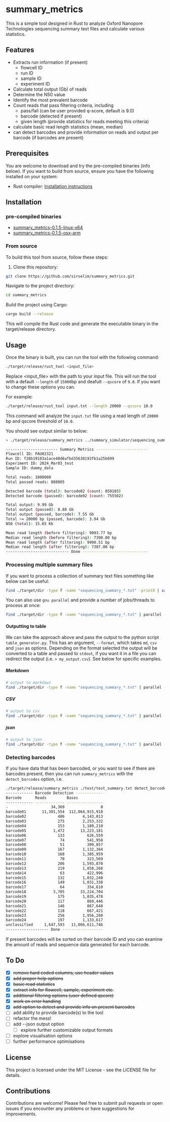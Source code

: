 # summary_metrics

This is a simple tool designed in Rust to analyze Oxford Nanopore Technologies sequencing summary text files and calculate various statistics.

## Features

- Extracts run information (if present)
  - flowcell ID
  - run ID
  - sample ID
  - experiment ID
- Calculate total output (Gb) of reads
- Determine the N50 value
- Identify the most prevalent barcode
- Count reads that pass filtering criteria, including
  - pass/fail (can be user provided q-score, default is 9.0)
  - barcode (detected if present)
  - given length (provide statistics for reads meeting this criteria)
- calculate basic read length statistics (mean, median)
- can detect barcodes and provide information on reads and output per barcode (if barcodes are present)

## Prerequisites

You are welcome to download and try the pre-compiled binaries (info below). If you want to build from source, ensure you have the following installed on your system:

- Rust compiler: [Installation instructions](https://www.rust-lang.org/tools/install)

## Installation

### pre-compiled binaries

- [summary_metrics-0.1.5-linux-x64](https://github.com/sirselim/summary_metrics/raw/main/binaries/summary_metrics-0.1.5-linux-x64.tar.gz)
- [summary_metrics-0.1.5-osx-arm](https://github.com/sirselim/summary_metrics/raw/main/binaries/summary_metrics-0.1.5-osx-arm64.tar.gz)

### From source

To build this tool from source, follow these steps:

1. Clone this repository:

```bash
git clone https://github.com/sirselim/summary_metrics.git
```

Navigate to the project directory:

```bash
cd summary_metrics
```

Build the project using Cargo:

```bash
cargo build --release
```

This will compile the Rust code and generate the executable binary in the target/release directory.

## Usage

Once the binary is built, you can run the tool with the following command:

```bash
./target/release/rust_tool <input_file>
```

Replace <input_file> with the path to your input file. This will run the tool with a default `--length` of `15000`bp and deafult `--qscore` of `9.0`. If you want to change these options you can.

For example:

```bash
./target/release/rust_tool input.txt --length 20000 --qscore 10.0
```

This command will analyze the `input.txt` file using a read length of `20000` bp and qscore threshold of `10.0`.

You should see output similar to below:

```bash
> ./target/release/summary_metrics ../summary_simulator/sequencing_summary_sim_data.txt --length 20000 --qscore 10.0

----------------------- Summary Metrics -----------------------
Flowcell ID: PAU02321
Run ID: f28b19103a1ace40d6afbd35638193fb1a25b699
Experiment ID: 2024_Mar03_test
Sample ID: dummy_data

Total reads: 1000000
Total passed reads: 888805

Detected barcode (total): barcode02 (count: 850103)
Detected barcode (passed): barcode02 (count: 755502)

Total output: 9.99 Gb
Total output (passed): 8.88 Gb
Total output (passed, barcode): 7.55 Gb
Total >= 20000 bp (passed, barcode): 3.94 Gb
N50 (total): 15.65 Kb

Mean read length (before filtering): 9993.77 bp
Median read length (before filtering): 7390.00 bp
Mean read length (after filtering): 9990.51 bp
Median read length (after filtering): 7387.00 bp
---------------------------- Done -----------------------------
```

### Processing multiple summary files

If you want to process a collection of summary text files something like below can be useful:

```bash
find ./target/dir -type f -name "sequencing_summary_*.txt" -print0 | xargs -0 -I{} sh -c 'echo "Processing {}"; ./target/release/summary_metrics {} --length 15000 --qscore 9.0'
```

You can also use `gnu parallel` and provide a number of jobs/threads to process at once:

```bash
find ./target/dir -type f -name "sequencing_summary_*.txt" | parallel -j 24 'echo -e "\nProcessing {}"; ./target/release/summary_metrics {} --length 15000 --qscore 9.0'
```

#### Outputting to table

We can take the approach above and pass the output to the python script `table_generator.py`. This has an argument, `--format`, which takes `md`, `csv`
and `json` as options. Depending on the format selected the output will be converted to a table and passed to `stdout`, if you want it in a file you
can redirect the output (i.e. `> my_output.csv`). See below for specific examples.

##### Markdown

```bash
# output to markdown
find ./target/dir -type f -name "sequencing_summary_*.txt" | parallel -j 24 'echo -e "\nProcessing {}"; ./target/release/summary_metrics {} --length 15000' | python3 ./table_generator.py --format md > my_output.md
```

##### CSV

```bash
# output to csv
find ./target/dir -type f -name "sequencing_summary_*.txt" | parallel -j 24 'echo -e "\nProcessing {}"; ./target/release/summary_metrics {} --length 15000' | python3 ./table_generator.py --format csv > my_output.csv
```

##### json

```bash
# output to json
find ./target/dir -type f -name "sequencing_summary_*.txt" | parallel -j 24 'echo -e "\nProcessing {}"; ./target/release/summary_metrics {} --length 15000' | python3 ./table_generator.py --format json > my_output.json
```

### Detecting barcodes

If you have data that has been barcoded, or you want to see if there are barcodes present, then you can run `summary_metrics` with the `detect_barcodes` option, i.e.

```bash
./target/release/summary_metrics ./test/test_summary.txt detect_barcodes
------------ Barcode Detection ------------
Barcode      Reads         Bases           
------------ ------------- ----------------
-                   34,369                0
barcode01       11,301,554  112,064,915,918
barcode02              486        4,143,013
barcode03              275        2,253,332
barcode04              153        1,189,210
barcode05            1,472       13,223,181
barcode06              133          626,559
barcode07               74          541,958
barcode08               51          309,857
barcode09              167        1,132,384
barcode10              168        1,385,959
barcode11               70          323,569
barcode12              286        1,593,870
barcode13              219        1,858,268
barcode14               63          422,996
barcode15              132        1,032,240
barcode16              149        1,031,338
barcode17               64          354,610
barcode18            3,705       33,224,704
barcode19              175        1,035,478
barcode20              117          869,446
barcode21              146          867,648
barcode22              118          667,421
barcode23              256        1,956,280
barcode24              197        1,133,617
unclassified     1,647,593   11,066,611,746
------------------- Done ------------------
```

If present barcodes will be sorted on their barcode ID and you can examine the amount of reads and sequence data generated for each barcode.

## To Do

- [X] ~~remove hard coded columns, use header values~~
- [X] ~~add proper help options~~
- [X] ~~basic read statistics~~
- [X] ~~extract info for flowcell, sample, experiment etc.~~
- [X] ~~additional filtering options (user defined qscore)~~
- [X] ~~work on error handling~~
- [X] ~~add option to detect and provide info on present barcodes~~
- [ ] add ability to provide barcode(s) to the tool
- [ ] refactor the mess!
- [ ] add --json output option
  - [ ] explore further customizable output formats
- [ ] explore visualisation options
- [ ] further performance optimisations

## License

This project is licensed under the MIT License - see the LICENSE file for details.

## Contributions

Contributions are welcome! Please feel free to submit pull requests or open issues if you encounter any problems or have suggestions for improvements.

